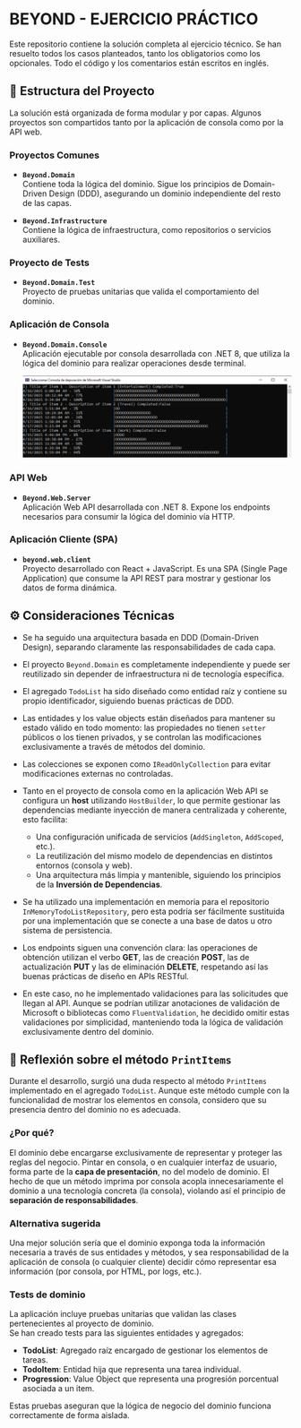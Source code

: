 ﻿# BEYOND - EJERCICIO PRÁCTICO

Este repositorio contiene la solución completa al ejercicio técnico. Se han resuelto todos los casos planteados, tanto los obligatorios como los opcionales. Todo el código y los comentarios están escritos en inglés.

## 📁 Estructura del Proyecto

La solución está organizada de forma modular y por capas. Algunos proyectos son compartidos tanto por la aplicación de consola como por la API web.

### Proyectos Comunes

- **`Beyond.Domain`**  
  Contiene toda la lógica del dominio. Sigue los principios de Domain-Driven Design (DDD), asegurando un dominio independiente del resto de las capas.

- **`Beyond.Infrastructure`**  
  Contiene la lógica de infraestructura, como repositorios o servicios auxiliares.

### Proyecto de Tests

- **`Beyond.Domain.Test`**  
  Proyecto de pruebas unitarias que valida el comportamiento del dominio.

### Aplicación de Consola

- **`Beyond.Domain.Console`**  
  Aplicación ejecutable por consola desarrollada con .NET 8, que utiliza la lógica del dominio para realizar operaciones desde terminal.

  ![Consola](console.png)

### API Web

- **`Beyond.Web.Server`**  
  Aplicación Web API desarrollada con .NET 8. Expone los endpoints necesarios para consumir la lógica del dominio vía HTTP.

### Aplicación Cliente (SPA)

- **`beyond.web.client`**  
  Proyecto desarrollado con React + JavaScript. Es una SPA (Single Page Application) que consume la API REST para mostrar y gestionar los datos de forma dinámica.

## ⚙️ Consideraciones Técnicas

- Se ha seguido una arquitectura basada en DDD (Domain-Driven Design), separando claramente las responsabilidades de cada capa.
- El proyecto `Beyond.Domain` es completamente independiente y puede ser reutilizado sin depender de infraestructura ni de tecnología específica.
- El agregado `TodoList` ha sido diseñado como entidad raíz y contiene su propio identificador, siguiendo buenas prácticas de DDD.
- Las entidades y los value objects están diseñados para mantener su estado válido en todo momento: las propiedades no tienen `setter` públicos o los tienen privados, y se controlan las modificaciones exclusivamente a través de métodos del dominio.
- Las colecciones se exponen como `IReadOnlyCollection` para evitar modificaciones externas no controladas.
- Tanto en el proyecto de consola como en la aplicación Web API se configura un **host** utilizando `HostBuilder`, lo que permite gestionar las dependencias mediante inyección de manera centralizada y coherente, esto facilita:

    - Una configuración unificada de servicios (`AddSingleton`, `AddScoped`, etc.).
    - La reutilización del mismo modelo de dependencias en distintos entornos (consola y web).
    - Una arquitectura más limpia y mantenible, siguiendo los principios de la **Inversión de Dependencias**.

- Se ha utilizado una implementación en memoria para el repositorio `InMemoryTodoListRepository`, pero esta podría ser fácilmente sustituida por una implementación que se conecte a una base de datos u otro sistema de persistencia.
- Los endpoints siguen una convención clara: las operaciones de obtención utilizan el verbo **GET**, las de creación **POST**, las de actualización **PUT** y las de eliminación **DELETE**, respetando así las buenas prácticas de diseño en APIs RESTful.
- En este caso, no he implementado validaciones para las solicitudes que llegan al API. Aunque se podrían utilizar anotaciones de validación de Microsoft o bibliotecas como `FluentValidation`, he decidido omitir estas validaciones por simplicidad, manteniendo toda la lógica de validación exclusivamente dentro del dominio.

## 🤔 Reflexión sobre el método `PrintItems`

Durante el desarrollo, surgió una duda respecto al método `PrintItems` implementado en el agregado `TodoList`. Aunque este método cumple con la funcionalidad de mostrar los elementos en consola, considero que su presencia dentro del dominio no es adecuada.

### ¿Por qué?

El dominio debe encargarse exclusivamente de representar y proteger las reglas del negocio. Pintar en consola, o en cualquier interfaz de usuario, forma parte de la **capa de presentación**, no del modelo de dominio. El hecho de que un método imprima por consola acopla innecesariamente el dominio a una tecnología concreta (la consola), violando así el principio de **separación de responsabilidades**.

### Alternativa sugerida

Una mejor solución sería que el dominio exponga toda la información necesaria a través de sus entidades y métodos, y sea responsabilidad de la aplicación de consola (o cualquier cliente) decidir cómo representar esa información (por consola, por HTML, por logs, etc.).

### Tests de dominio

La aplicación incluye pruebas unitarias que validan las clases pertenecientes al proyecto de dominio.  
Se han creado tests para las siguientes entidades y agregados:

- **TodoList**: Agregado raíz encargado de gestionar los elementos de tareas.
- **TodoItem**: Entidad hija que representa una tarea individual.
- **Progression**: Value Object que representa una progresión porcentual asociada a un item.

Estas pruebas aseguran que la lógica de negocio del dominio funciona correctamente de forma aislada.